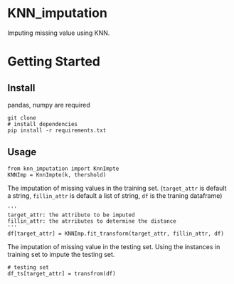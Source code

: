 # KNN_imputation
Imputing missing value using KNN.
# Getting Started
## Install
pandas, numpy are required

```
git clone 
# install dependencies
pip install -r requirements.txt
```
## Usage
```
from knn_imputation import KnnImpte
KNNImp = KnnImpte(k, thershold)
```
The imputation of missing values in the training set.
(```target_attr``` is default a string, ```fillin_attr``` is default a list of string, ```df``` is the traning dataframe)
```
'''
target_attr: the attribute to be imputed
fillin_attr: the atrributes to determine the distance
'''
df[target_attr] = KNNImp.fit_transform(target_attr, fillin_attr, df)
```
The imputation of missing value in the testing set. Using the instances in training set to impute the testing set.
```
# testing set
df_ts[target_attr] = transfrom(df)
```

